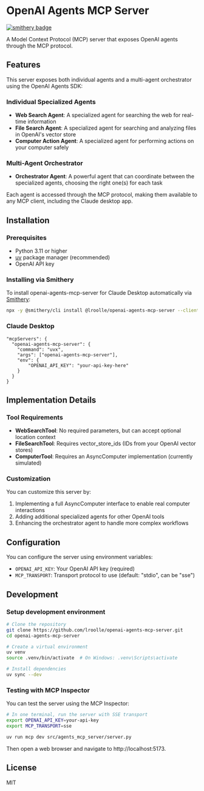 # OpenAI Agents MCP Server
[![smithery badge](https://smithery.ai/badge/@lroolle/openai-agents-mcp-server)](https://smithery.ai/server/@lroolle/openai-agents-mcp-server)

A Model Context Protocol (MCP) server that exposes OpenAI agents through the MCP protocol.

## Features

This server exposes both individual agents and a multi-agent orchestrator using the OpenAI Agents SDK:

### Individual Specialized Agents

- **Web Search Agent**: A specialized agent for searching the web for real-time information
- **File Search Agent**: A specialized agent for searching and analyzing files in OpenAI's vector store
- **Computer Action Agent**: A specialized agent for performing actions on your computer safely

### Multi-Agent Orchestrator

- **Orchestrator Agent**: A powerful agent that can coordinate between the specialized agents, choosing the right one(s) for each task

Each agent is accessed through the MCP protocol, making them available to any MCP client, including the Claude desktop app.

## Installation

### Prerequisites

- Python 3.11 or higher
- [uv](https://github.com/astral-sh/uv) package manager (recommended)
- OpenAI API key


### Installing via Smithery

To install openai-agents-mcp-server for Claude Desktop automatically via [Smithery](https://smithery.ai/server/@lroolle/openai-agents-mcp-server):

```bash
npx -y @smithery/cli install @lroolle/openai-agents-mcp-server --client claude
```

### Claude Desktop

```
"mcpServers": {
  "openai-agents-mcp-server": {
    "command": "uvx",
    "args": ["openai-agents-mcp-server"],
    "env": {
        "OPENAI_API_KEY": "your-api-key-here"
    }
  }
}

```


## Implementation Details

### Tool Requirements

- **WebSearchTool**: No required parameters, but can accept optional location context
- **FileSearchTool**: Requires vector_store_ids (IDs from your OpenAI vector stores)
- **ComputerTool**: Requires an AsyncComputer implementation (currently simulated)

### Customization

You can customize this server by:

1. Implementing a full AsyncComputer interface to enable real computer interactions
2. Adding additional specialized agents for other OpenAI tools
3. Enhancing the orchestrator agent to handle more complex workflows

## Configuration

You can configure the server using environment variables:

- `OPENAI_API_KEY`: Your OpenAI API key (required)
- `MCP_TRANSPORT`: Transport protocol to use (default: "stdio", can be "sse")

## Development

### Setup development environment

```bash
# Clone the repository
git clone https://github.com/lroolle/openai-agents-mcp-server.git
cd openai-agents-mcp-server

# Create a virtual environment
uv venv
source .venv/bin/activate  # On Windows: .venv\Scripts\activate

# Install dependencies
uv sync --dev
```

### Testing with MCP Inspector

You can test the server using the MCP Inspector:

```bash
# In one terminal, run the server with SSE transport
export OPENAI_API_KEY=your-api-key
export MCP_TRANSPORT=sse

uv run mcp dev src/agents_mcp_server/server.py
```

Then open a web browser and navigate to http://localhost:5173.

## License

MIT

